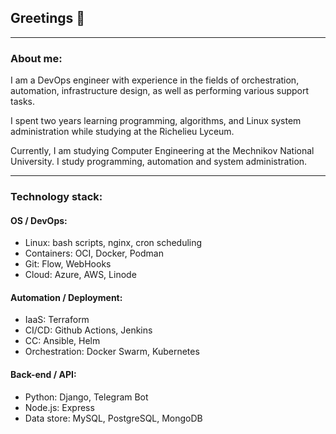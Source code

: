 ## Greetings 👋
---
### About me:

I am a DevOps engineer with experience in the fields of orchestration, automation, infrastructure design, as well as performing various support tasks.

I spent two years learning programming, algorithms, and Linux system administration while studying at the Richelieu Lyceum.

Currently, I am studying Computer Engineering at the Mechnikov National University. I study programming, automation and system administration.

---
### Technology stack:

#### OS / DevOps:
- Linux: bash scripts, nginx, cron scheduling
- Containers: OCI, Docker, Podman
- Git: Flow, WebHooks
- Cloud: Azure, AWS, Linode

#### Automation / Deployment:
- IaaS: Terraform
- CI/CD: Github Actions, Jenkins
- CС: Ansible, Helm
- Orchestration: Docker Swarm, Kubernetes

#### Back-end / API:
- Python: Django, Telegram Bot
- Node.js: Express
- Data store: MySQL, PostgreSQL, MongoDB